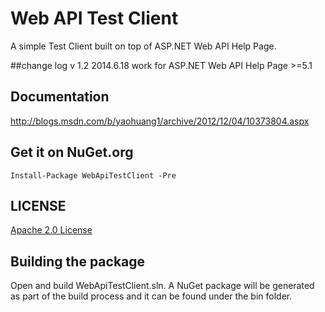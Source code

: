 # Web API Test Client
A simple Test Client built on top of ASP.NET Web API Help Page.

##change log
v 1.2 2014.6.18 work for ASP.NET Web API Help Page >=5.1


## Documentation
http://blogs.msdn.com/b/yaohuang1/archive/2012/12/04/10373804.aspx

## Get it on NuGet.org

    Install-Package WebApiTestClient -Pre
	
## LICENSE
[Apache 2.0 License](https://github.com/yaohuang/WebApiTestClient/blob/master/LICENSE.md)

## Building the package
Open and build WebApiTestClient.sln. A NuGet package will be generated as part of the build process and it can be found under the bin folder.
